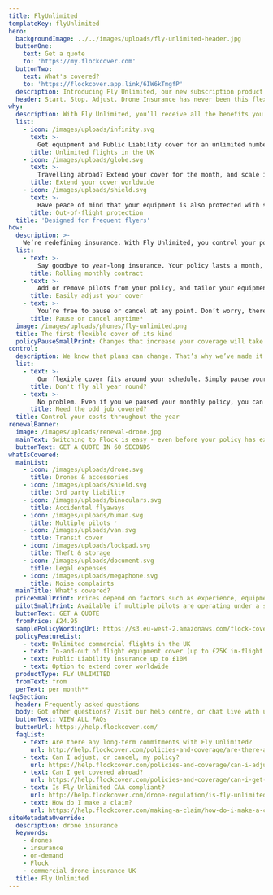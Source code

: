 ```yaml
---
title: FlyUnlimited
templateKey: flyUnlimited
hero:
  backgroundImage: ../../images/uploads/fly-unlimited-header.jpg
  buttonOne:
    text: Get a quote
    to: 'https://my.flockcover.com'
  buttonTwo:
    text: What's covered?
    to: 'https://flockcover.app.link/6IW6kTmgfP'
  description: Introducing Fly Unlimited, our new subscription product for commercial pilots. Get comprehensive in-and-out of flight cover on a monthly basis. Cancel or pause anytime. There’s no catch.
  header: Start. Stop. Adjust. Drone Insurance has never been this flexible.
why:
  description: With Fly Unlimited, you’ll receive all the benefits you’d expect from an annual policy - without the long-term commitment.
  list:
    - icon: /images/uploads/infinity.svg
      text: >-
        Get equipment and Public Liability cover for an unlimited number of commercial flights throughout the UK.
      title: Unlimited flights in the UK      
    - icon: /images/uploads/globe.svg
      text: >-
        Travelling abroad? Extend your cover for the month, and scale it down again when you return.  
      title: Extend your cover worldwide
    - icon: /images/uploads/shield.svg
      text: >-
        Have peace of mind that your equipment is also protected with storage, transit, and theft insurance.
      title: Out-of-flight protection
  title: 'Designed for frequent flyers'
how:
  description: >-
    We’re redefining insurance. With Fly Unlimited, you control your policy. At all times.
  list:
    - text: >-
        Say goodbye to year-long insurance. Your policy lasts a month, and renews automatically until you say when.
      title: Rolling monthly contract
    - text: >-
        Add or remove pilots from your policy, and tailor your equipment cover and liability limits in seconds.
      title: Easily adjust your cover
    - text: >-
        You’re free to pause or cancel at any point. Don’t worry, there are no hidden fees or ambiguous exit clauses.
      title: Pause or cancel anytime*
  image: /images/uploads/phones/fly-unlimited.png
  title: The first flexible cover of its kind
  policyPauseSmallPrint: Changes that increase your coverage will take effect immediately. If you downgrade, pause or cancel your cover, this will take effect on your next monthly renewal date.
control:
  description: We know that plans can change. That’s why we’ve made it easy for you to only pay for the cover you need.
  list:
    - text: >-
        Our flexible cover fits around your schedule. Simply pause your policy when things wind down, and restart it again when it suits you.
      title: Don't fly all year round?
    - text: >-
        No problem. Even if you've paused your monthly policy, you can get covered for as little as one hour with our Pay-as-you-fly product.
      title: Need the odd job covered?
  title: Control your costs throughout the year
renewalBanner:
  image: /images/uploads/renewal-drone.jpg
  mainText: Switching to Flock is easy - even before your policy has expired. Join Flock today!
  buttonText: GET A QUOTE IN 60 SECONDS
whatIsCovered:
  mainList:
    - icon: /images/uploads/drone.svg
      title: Drones & accessories      
    - icon: /images/uploads/shield.svg
      title: 3rd party liability
    - icon: /images/uploads/binoculars.svg
      title: Accidental flyaways
    - icon: /images/uploads/human.svg
      title: Multiple pilots ⁺
    - icon: /images/uploads/van.svg
      title: Transit cover
    - icon: /images/uploads/lockpad.svg
      title: Theft & storage
    - icon: /images/uploads/document.svg
      title: Legal expenses
    - icon: /images/uploads/megaphone.svg
      title: Noise complaints
  mainTitle: What's covered?
  priceSmallPrint: Prices depend on factors such as experience, equipment and claims history.
  pilotSmallPrint: Available if multiple pilots are operating under a single PfCO.
  buttonText: GET A QUOTE
  fromPrice: £24.95
  samplePolicyWordingUrl: https://s3.eu-west-2.amazonaws.com/flock-cover-static/IPID-fly-unlimited.pdf
  policyFeatureList:
    - text: Unlimited commercial flights in the UK
    - text: In-and-out of flight equipment cover (up to £25K in-flight limit)
    - text: Public Liability insurance up to £10M
    - text: Option to extend cover worldwide
  productType: FLY UNLIMITED
  fromText: from
  perText: per month**
faqSection:
  header: Frequently asked questions
  body: Got other questions? Visit our help centre, or chat live with us now.
  buttonText: VIEW ALL FAQs
  buttonUrl: https://help.flockcover.com/
  faqList:
    - text: Are there any long-term commitments with Fly Unlimited?
      url: http://help.flockcover.com/policies-and-coverage/are-there-any-long-term-commitments-with-fly-unlimited
    - text: Can I adjust, or cancel, my policy?
      url: https://help.flockcover.com/policies-and-coverage/can-i-adjust-or-cancel-my-fly-unlimited-policy
    - text: Can I get covered abroad?
      url: https://help.flockcover.com/policies-and-coverage/can-i-get-covered-abroad
    - text: Is Fly Unlimited CAA compliant?
      url: http://help.flockcover.com/drone-regulation/is-fly-unlimited-caa-compliant
    - text: How do I make a claim?
      url: https://help.flockcover.com/making-a-claim/how-do-i-make-a-claim
siteMetadataOverride:
  description: drone insurance
  keywords:
    - drones
    - insurance
    - on-demand
    - Flock
    - commercial drone insurance UK
  title: Fly Unlimited
---
```

